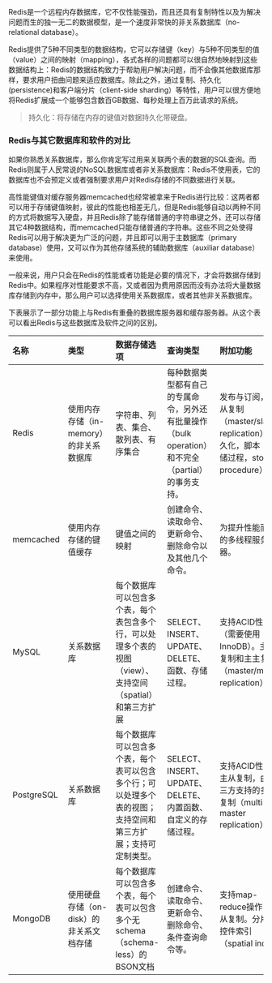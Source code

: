 Redis是一个远程内存数据库，它不仅性能强劲，而且还具有复制特性以及为解决问题而生的独一无二的数据模型，是一个速度非常快的非关系数据库（no-relational database）。

Redis提供了5种不同类型的数据结构，它可以存储键（key）与5种不同类型的值（value）之间的映射（mapping），各式各样的问题都可以很自然地映射到这些数据结构上：Redis的数据结构致力于帮助用户解决问题，而不会像其他数据库那样，要求用户扭曲问题来适应数据库。除此之外，通过复制、持久化\(persistence\)和客户端分片（client-side sharding）等特性，用户可以很方便地将Redis扩展成一个能够包含数百GB数据、每秒处理上百万此请求的系统。

> 持久化：将存储在内存的键值对数据持久化带硬盘。

### Redis与其它数据库和软件的对比

如果你熟悉关系数据库，那么你肯定写过用来关联两个表的数据的SQL查询。而Redis则属于人民常说的NoSQL数据库或者非关系数据库：Redis不使用表，它的数据库也不会预定义或者强制要求用户对Redis存储的不同数据进行关联。

高性能键值对缓存服务器memcached也经常被拿来于Redis进行比较：这两者都可以用于存储键值映射，彼此的性能也相差无几，但是Redis能够自动以两种不同的方式将数据写入硬盘，并且Redis除了能存储普通的字符串键之外，还可以存储其它4种数据结构，而memcached只能存储普通的字符串。这些不同之处使得Redis可以用于解决更为广泛的问题，并且即可以用于主数据库（primary database）使用，又可以作为其他存储系统的辅助数据库（auxiliar database）来使用。

一般来说，用户只会在Redis的性能或者功能是必要的情况下，才会将数据存储到Redis中。如果程序对性能要求不高，又或者因为费用原因而没有办法将大量数据库存储到内存中，那么用户可以选择使用关系数据库，或者其他非关系数据库。

下表展示了一部分功能上与Redis有重叠的数据库服务器和缓存服务器。从这个表可以看出Redis与这些数据库及软件之间的区别。

| 名称 | 类型 | 数据存储选项 | 查询类型 | 附加功能 |
| :--- | :--- | :--- | :--- | :--- |
| Redis | 使用内存存储（in-memory）的非关系数据库 | 字符串、列表、集合、散列表、有序集合 | 每种数据类型都有自己的专属命令，另外还有批量操作（bulk operation）和不完全（partial）的事务支持。 | 发布与订阅，主从复制（master/slave replication），持久化，脚本（存储过程，stored procedure） |
| memcached | 使用内存存储的键值缓存 | 键值之间的映射 | 创建命令、读取命令、更新命令、删除命令以及其他几个命令。 | 为提升性能而设的多线程服务器。 |
| MySQL | 关系数据库 | 每个数据库可以包含多个表，每个表包含多个行，可以处理多个表的视图（view）、支持空间（spatial）和第三方扩展 | SELECT、INSERT、UPDATE、DELETE、函数、存储过程。 | 支持ACID性质（需要使用InnoDB）。主从复制和主主复制（master/master replication） |
| PostgreSQL | 关系数据库 | 每个数据库可以包含多个表，每个表可以包含多个行；可以处理多个表的视图；支持空间和第三方扩展；支持可定制类型。 | SELECT、INSERT、UPDATE、DELETE、内置函数、自定义的存储过程。 | 支持ACID性质。主从复制，由第三方支持的多主复制（multi-master replication） |
| MongoDB | 使用硬盘存储（on-disk）的非关系文档存储 | 每个数据库可以包含多个表，每个表可以包含多个无schema（schema-less）的BSON文档 | 创建命令、读取命令、更新命令、删除命令、条件查询命令等。 | 支持map-reduce操作，主从复制。分片。控件索引（spatial index） |




